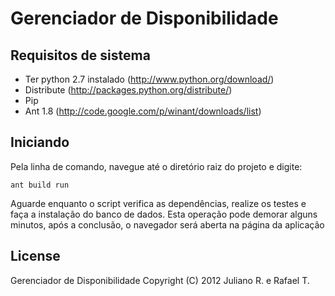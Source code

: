 # Gerenciador de Disponibilidade

## Requisitos de sistema

* Ter python 2.7 instalado (http://www.python.org/download/)
 * Distribute (http://packages.python.org/distribute/)
 * Pip
 * Ant 1.8 (http://code.google.com/p/winant/downloads/list)
 
## Iniciando

Pela linha de comando, navegue até o diretório raiz do projeto e digite:

	ant build run
	
Aguarde enquanto o script verifica as dependências, realize os testes e faça a instalação do banco de dados. Esta operação pode 
demorar alguns minutos, após a conclusão, o navegador será aberta na página da aplicação

## License

Gerenciador de Disponibilidade Copyright (C) 2012 Juliano R. e Rafael T.